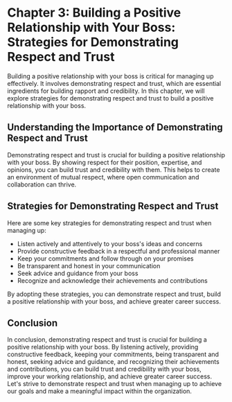 Chapter 3: Building a Positive Relationship with Your Boss: Strategies for Demonstrating Respect and Trust
==========================================================================================================

Building a positive relationship with your boss is critical for managing up effectively. It involves demonstrating respect and trust, which are essential ingredients for building rapport and credibility. In this chapter, we will explore strategies for demonstrating respect and trust to build a positive relationship with your boss.

Understanding the Importance of Demonstrating Respect and Trust
---------------------------------------------------------------

Demonstrating respect and trust is crucial for building a positive relationship with your boss. By showing respect for their position, expertise, and opinions, you can build trust and credibility with them. This helps to create an environment of mutual respect, where open communication and collaboration can thrive.

Strategies for Demonstrating Respect and Trust
----------------------------------------------

Here are some key strategies for demonstrating respect and trust when managing up:

* Listen actively and attentively to your boss's ideas and concerns
* Provide constructive feedback in a respectful and professional manner
* Keep your commitments and follow through on your promises
* Be transparent and honest in your communication
* Seek advice and guidance from your boss
* Recognize and acknowledge their achievements and contributions

By adopting these strategies, you can demonstrate respect and trust, build a positive relationship with your boss, and achieve greater career success.

Conclusion
----------

In conclusion, demonstrating respect and trust is crucial for building a positive relationship with your boss. By listening actively, providing constructive feedback, keeping your commitments, being transparent and honest, seeking advice and guidance, and recognizing their achievements and contributions, you can build trust and credibility with your boss, improve your working relationship, and achieve greater career success. Let's strive to demonstrate respect and trust when managing up to achieve our goals and make a meaningful impact within the organization.

